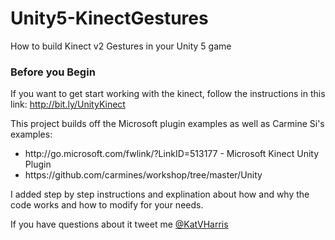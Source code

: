 # Unity5-KinectGestures
How to build Kinect v2 Gestures in your Unity 5 game

### Before you Begin
If you want to get start working with the kinect, follow the instructions in this link:
http://bit.ly/UnityKinect


This project builds off the Microsoft plugin examples as well as Carmine Si's examples:
<ul>
<li> http://go.microsoft.com/fwlink/?LinkID=513177 - Microsoft Kinect Unity Plugin</li>
<li> https://github.com/carmines/workshop/tree/master/Unity </li>
</ul>

I added step by step instructions and explination about how and why the code works and how to modify for your needs. 

If you have questions about it tweet me [@KatVHarris](http://twitter.com/katvharris)

